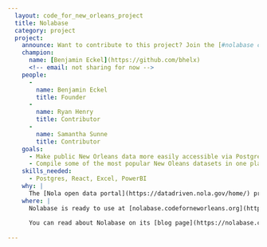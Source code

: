 ```yaml
---
  layout: code_for_new_orleans_project
  title: Nolabase
  category: project
  project:
    announce: Want to contribute to this project? Join the [#nolabase channel](https://nolabase.codeforneworleans.org/docs/getting-started) on Slack!
    champion:
      name: [Benjamin Eckel](https://github.com/bhelx)
      <!-- email: not sharing for now -->
    people:
      -
        name: Benjamin Eckel
        title: Founder
      -
        name: Ryan Henry
        title: Contributor
      -
        name: Samantha Sunne
        title: Contributor
    goals:
      - Make public New Orleans data more easily accessible via Postgres
      - Compile some of the most popular New Oleans datasets in one place
    skills_needed:
      - Postgres, React, Excel, PowerBI
    why: |
      The [Nola open data portal](https://datadriven.nola.gov/home/) provides a lot of useful datasets but they are often dirty or incomplete, or missing popular datasets like the Orleans Parish Assessor property records. Nolabase is an attempt to collect some of these popular datasets in one place and make them query-able via clients like SQL, QGIS, Excel and PowerBI.
    where: |
      Nolabase is ready to use at [nolabase.codeforneworleans.org](https://nolabase.codeforneworleans.org/).
      
      You can read about Nolabase on its [blog page](https://nolabase.codeforneworleans.org/blog/hello-world/) and the code is [on Github](https://github.com/codefornola/nolabase).
      
---
```

